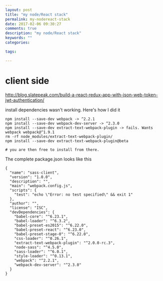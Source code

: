 ```yaml
---
layout: post
title: "my node/React stack"
permalink: my-nodereact-stack
date: 2017-02-06 09:30:27
comments: true
description: "my node/React stack"
keywords: ""
categories:

tags:

---
```


# client side
http://blog.slatepeak.com/build-a-react-redux-app-with-json-web-token-jwt-authentication/

install dependencies wasn't working. Here's how I did it

    npm install --save-dev webpack -> ^2.2.1
    npm install --save-dev webpack-dev-server -> ^2.3.0
    npm install --save-dev extract-text-webpack-plugin -> fails. Wants webpack webpack@^1.9.1
    rm -rf node_modules/extract-text-webpack-plugin/
    npm install --save-dev extract-text-webpack-plugin@beta

    # you are then free to install from there.

The complete package.json looks like this

    {
      "name": "sass-client",
      "version": "1.0.0",
      "description": "",
      "main": "webpack.config.js",
      "scripts": {
        "test": "echo \"Error: no test specified\" && exit 1"
      },
      "author": "",
      "license": "ISC",
      "devDependencies": {
        "babel-core": "^6.23.1",
        "babel-loader": "^6.3.2",
        "babel-preset-es2015": "^6.22.0",
        "babel-preset-react": "^6.23.0",
        "babel-preset-stage-0": "^6.22.0",
        "css-loader": "^0.26.1",
        "extract-text-webpack-plugin": "^2.0.0-rc.3",
        "node-sass": "^4.5.0",
        "sass-loader": "^6.0.1",
        "style-loader": "^0.13.1",
        "webpack": "^2.2.1",
        "webpack-dev-server": "^2.3.0"
      }
    }
